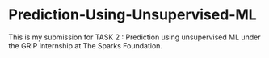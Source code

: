 # Prediction-Using-Unsupervised-ML
This is my submission for TASK 2 : Prediction using unsupervised ML under the GRIP Internship at The Sparks Foundation.
